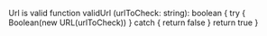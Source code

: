 Url is valid
 function validUrl (urlToCheck: string): boolean {
      try {
        Boolean(new URL(urlToCheck))
      } catch {
        return false
      }
      return true
    }
